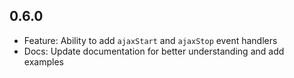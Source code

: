 ## 0.6.0

* Feature: Ability to add `ajaxStart` and `ajaxStop` event handlers
* Docs: Update documentation for better understanding and add examples
